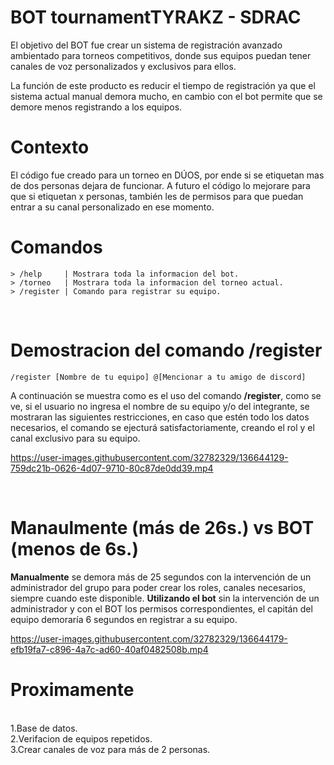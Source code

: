 # **BOT tournamentTYRAKZ - SDRAC**

El objetivo del BOT fue crear un sistema de registración avanzado ambientado para torneos competitivos, donde sus equipos puedan tener canales de voz personalizados y exclusivos para ellos.

La función de este producto es reducir el tiempo de registración ya que el sistema actual manual demora mucho, en cambio con el bot permite que se demore menos registrando a los equipos.


# Contexto
El código fue creado para un torneo en DÚOS, por ende si se etiquetan mas de dos personas dejara de funcionar. A futuro el código lo mejorare para que si etiquetan x personas, también les de permisos para que puedan entrar a su canal personalizado en ese momento.

# **Comandos**
``` 
> /help     | Mostrara toda la informacion del bot.
> /torneo   | Mostrara toda la informacion del torneo actual.
> /register | Comando para registrar su equipo.
```

<br>

# Demostracion del comando /register
``` 
/register [Nombre de tu equipo] @[Mencionar a tu amigo de discord]
``` 
A continuación se muestra como es el uso del comando **/register**, como se ve, si el usuario no ingresa el nombre de su equipo y/o del integrante, se mostraran las siguientes restricciones, en caso que estén todo los datos necesarios, el comando se ejecturá satisfactoriamente, creando el rol y el canal exclusivo para su equipo.

https://user-images.githubusercontent.com/32782329/136644129-759dc21b-0626-4d07-9710-80c87de0dd39.mp4

<br>

# Manaulmente (más de 26s.) vs BOT (menos de 6s.)
**Manualmente** se demora más de 25 segundos con la intervención de un administrador del grupo para poder crear los roles, canales necesarios, siempre cuando este disponible.
**Utilizando el bot** sin la intervención de un administrador y con el BOT los permisos correspondientes, el capitán del equipo demoraría 6 segundos en registrar a su equipo.


https://user-images.githubusercontent.com/32782329/136644179-efb19fa7-c896-4a7c-ad60-40af0482508b.mp4

# Proximamente
<br>
1.Base de datos.
<br>
2.Verifacion de equipos repetidos.
<br>
3.Crear canales de voz para más de 2 personas.











